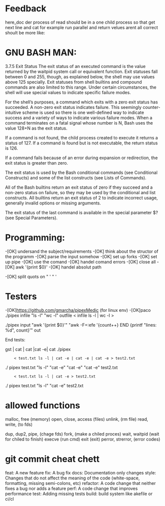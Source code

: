 
# Feedback
here_doc der process of read should be in a one child process
so that get next line and cat for example run parallel 
and return velues arent all correct shoult be more like:

# GNU BASH MAN:
3.7.5 Exit Status
The exit status of an executed command is the value returned by the waitpid system call or equivalent function. Exit statuses fall between 0 and 255, though, as explained below, the shell may use values above 125 specially. Exit statuses from shell builtins and compound commands are also limited to this range. Under certain circumstances, the shell will use special values to indicate specific failure modes.

For the shell’s purposes, a command which exits with a zero exit status has succeeded. A non-zero exit status indicates failure. This seemingly counter-intuitive scheme is used so there is one well-defined way to indicate success and a variety of ways to indicate various failure modes. When a command terminates on a fatal signal whose number is N, Bash uses the value 128+N as the exit status.

If a command is not found, the child process created to execute it returns a status of 127. If a command is found but is not executable, the return status is 126.

If a command fails because of an error during expansion or redirection, the exit status is greater than zero.

The exit status is used by the Bash conditional commands (see Conditional Constructs) and some of the list constructs (see Lists of Commands).

All of the Bash builtins return an exit status of zero if they succeed and a non-zero status on failure, so they may be used by the conditional and list constructs. All builtins return an exit status of 2 to indicate incorrect usage, generally invalid options or missing arguments.

The exit status of the last command is available in the special parameter $? (see Special Parameters).



# Programming:
-[OK] undersand the subject/requirements
-[OK] think about the structor of the programm
-[OK] parse the input somehow
-[OK] set up forks
-[OK] set up pipe
-[OK] use the comand
-[OK] handel comand errors
-[OK] close all
-[OK] awk '{print $0}'
-[OK] handel absolut path

-[OK] split quots on " ' \" \' 



# Testers
-[OK]https://github.com/gmarcha/pipexMedic (for linux env)
-[OK]paco
./pipex infile "ls -l" "wc -l" outfile
< infile ls -l | wc -l >

./pipex input "awk '{print \$0}'" "awk -F=:efe '{count++} END {printf \"lines: %d\", count}'" out

End tests:


gst | cat | cat |cat -e| cat
./pipex 


        < test.txt ls -l | cat -e | cat -e | cat -e > test2.txt
./ pipex test.txt "ls -l" "cat -e" "cat -e" "cat -e" test2.txt

        < test.txt ls -l | cat -e > test2.txt
./ pipex test.txt "ls -l" "cat -e" test2.txt

# allowed functions
malloc, free		(memory)
open, close, access (files)
unlink, 			(rm file)
read, write, 		(to fds)

dup, dup2, pipe,	(chage fds)
fork, 				(make a chiled proces)
wait, waitpid 		(wait for chiled to finish)
execve 				(run cmd)
exit 				(exit)
perror, strerror,	(error codes)

# git commit cheat chett

feat: A new feature
fix: A bug fix
docs: Documentation only changes
style: Changes that do not affect the meaning of the code (white-space, formatting, missing semi-colons, etc)
refactor: A code change that neither fixes a bug nor adds a feature
perf: A code change that improves performance
test: Adding missing tests
build: build system like akefile or ci/cl